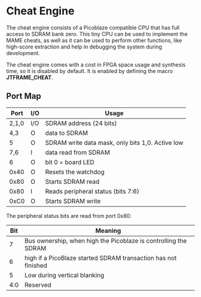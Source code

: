 # Cheat Engine

The cheat engine consists of a Picoblaze compatible CPU that has full access
to SDRAM bank zero. This tiny CPU can be used to implement the MAME cheats,
as well as it can be used to perform other functions, like high-score
extraction and help in debugging the system during development.

The cheat engine comes with a cost in FPGA space usage and synthesis time, so
it is disabled by default. It is enabled by defining the macro **JTFRAME_CHEAT**.

## Port Map

Port   | I/O    |  Usage
-------|--------|-------------------------
2,1,0  | I/O    | SDRAM address (24 bits)
4,3    | O      | data to SDRAM
5      | O      | SDRAM write data mask, only bits 1,0. Active low
7,6    | I      | data read from SDRAM
6      | O      | bit 0 = board LED
0x40   | O      | Resets the watchdog
0x80   | O      | Starts SDRAM read
0x80   | I      | Reads peripheral status (bits 7:6)
0xC0   | O      | Starts SDRAM write

The peripheral status bits are read from port 0x80:

Bit   |  Meaning
------|--------------
7     | Bus ownership, when high the Picoblaze is controlling the SDRAM
6     | high if a PicoBlaze started SDRAM transaction has not finished
5     | Low during vertical blanking
4:0   | Reserved
